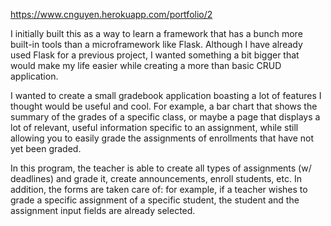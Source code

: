 https://www.cnguyen.herokuapp.com/portfolio/2

I initially built this as a way to learn a framework that has a bunch more built-in tools than a microframework like Flask. Although I have already used Flask for a previous project, I wanted something a bit bigger that would make my life easier while creating a more than basic CRUD application.

I wanted to create a small gradebook application boasting a lot of features I thought would be useful and cool. For example, a bar chart that shows the summary of the grades of a specific class, or maybe a page that displays a lot of relevant, useful information specific to an assignment, while still allowing you to easily grade the assignments of enrollments that have not yet been graded.

In this program, the teacher is able to create all types of assignments (w/ deadlines) and grade it, create announcements, enroll students, etc. In addition, the forms are taken care of: for example, if a teacher wishes to grade a specific assignment of a specific student, the student and the assignment input fields are already selected.
